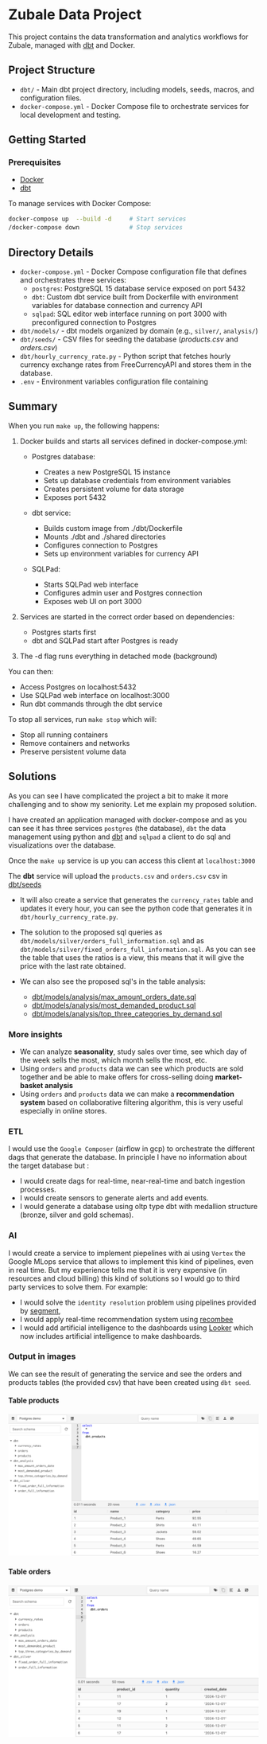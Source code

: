 # Zubale Data Project

This project contains the data transformation and analytics workflows for Zubale, 
managed with [dbt](https://www.getdbt.com/) and Docker.

## Project Structure

- `dbt/` - Main dbt project directory, including models, seeds, macros, and configuration files.
- `docker-compose.yml` - Docker Compose file to orchestrate services for local development and testing.

## Getting Started

### Prerequisites
- [Docker](https://www.docker.com/)
- [dbt](https://docs.getdbt.com/docs/installation)


To manage services with Docker Compose:

```sh
docker-compose up  --build -d     # Start services
/docker-compose down              # Stop services
```

## Directory Details

- `docker-compose.yml` - Docker Compose configuration file that defines and orchestrates three services:
  - `postgres`: PostgreSQL 15 database service exposed on port 5432
  - `dbt`: Custom dbt service built from Dockerfile with environment variables for database connection and currency API
  - `sqlpad`: SQL editor web interface running on port 3000 with preconfigured connection to Postgres
- `dbt/models/` - dbt models organized by domain (e.g., `silver/`, `analysis/`)
- `dbt/seeds/` - CSV files for seeding the database (*products.csv* and *orders.csv*)
- `dbt/hourly_currency_rate.py` - Python script that fetches hourly currency exchange rates from FreeCurrencyAPI and stores them in the database.
- `.env` - Environment variables configuration file containing

## Summary
When you run `make up`, the following happens:

1. Docker builds and starts all services defined in docker-compose.yml:

   - Postgres database:
     - Creates a new PostgreSQL 15 instance
     - Sets up database credentials from environment variables
     - Creates persistent volume for data storage
     - Exposes port 5432

   - dbt service:
     - Builds custom image from ./dbt/Dockerfile
     - Mounts ./dbt and ./shared directories
     - Configures connection to Postgres
     - Sets up environment variables for currency API

   - SQLPad:
     - Starts SQLPad web interface
     - Configures admin user and Postgres connection
     - Exposes web UI on port 3000

2. Services are started in the correct order based on dependencies:
   - Postgres starts first
   - dbt and SQLPad start after Postgres is ready

3. The -d flag runs everything in detached mode (background)

You can then:
- Access Postgres on localhost:5432
- Use SQLPad web interface on localhost:3000
- Run dbt commands through the dbt service

To stop all services, run `make stop` which will:
- Stop all running containers
- Remove containers and networks
- Preserve persistent volume data


## Solutions
As you can see I have complicated the project a bit to make it more challenging and to show my seniority. Let me explain my proposed solution.

I have created an application managed with docker-compose and as you can see it has three services `postgres` (the database), `dbt` the data management using python and [dbt](https://www.getdbt.com/) and `sqlpad` a client to do sql and visualizations over the database.

Once the `make up` service is up you can access this client at `localhost:3000`

The **dbt** service will upload the `products.csv` and `orders.csv` csv in [dbt/seeds](./dbt/seeds)

* It will also create a service that generates the `currency_rates` table and updates it every hour, you can see the python code that generates it in `dbt/hourly_currency_rate.py`.

* The solution to the proposed sql queries as `dbt/models/silver/orders_full_information.sql` and as `dbt/models/silver/fixed_orders_full_information.sql`. As you can see the table that uses the ratios is a view, this means that it will give the price with the last rate obtained.

* We can also see the proposed sql's in the table analysis:     
    * [dbt/models/analysis/max_amount_orders_date.sql](./dbt/models/analysis/max_amount_orders_date.sql)
    * [dbt/models/analysis/most_demanded_product.sql](./dbt/models/analysis/most_demanded_product.sql)
    * [dbt/models/analysis/top_three_categories_by_demand.sql](./dbt/models/analysis/top_three_categories_by_demand.sql)

### More insights
* We can analyze **seasonality**, study sales over time, see which day of the week sells the most, which month sells the most, etc.
* Using `orders` and `products` data we can see which products are sold together and be able to make offers for cross-selling doing **market-basket analysis**
* Using `orders` and `products`  data we can make a **recommendation system** based on collaborative filtering algorithm, this is very useful especially in online stores.

### ETL
I would use the `Google Composer`  (airflow in gcp) to orchestrate the different dags that generate the database. In principle I have no information about the target database but :
* I would create dags for real-time, near-real-time and batch ingestion processes.
* I would create sensors to generate alerts and add events.
* I would generate a database using oltp type dbt with medallion structure (bronze, silver and gold schemas).

### AI
I would create a service to implement piepelines with ai using `Vertex` the Google MLops service that allows to implement this kind of pipelines, even in real time. But my experience tells me that it is very expensive (in resources and cloud billing) this kind of solutions so I would go to third party services to solve them. For example:
* I would solve the `identity resolution` problem using pipelines provided by [segment](https://segment.com/blog/identity-resolution/), 
* I would apply real-time recommendation system using [recombee](https://www.recombee.com/)
* I would add artificial intelligence to the dashboards using [Looker](https://cloud.google.com/looker?hl=en) which now includes artificial intelligence to make dashboards.

### Output in images
We can see the result of generating the service and see the orders and products tables (the provided csv) that have been created using `dbt seed`.

#### Table products
![table_products](./pictures/products.png)

#### Table orders
![table_products](./pictures/orders.png)
